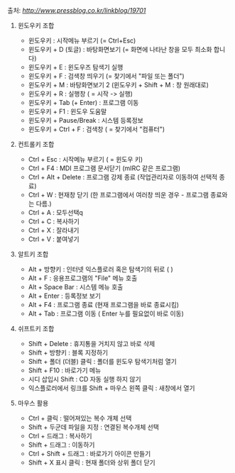 <!--
.. title: 윈도우즈(windows) 단축키 정보
.. slug: windows_hotkey
.. date: 2012-10-09 17:41:03 UTC+09:00
.. tags: windows, hotkey
.. category: windows
.. link: 
.. description: 
.. type: text
-->

출처: *http://www.pressblog.co.kr/linkblog/19701*

 
1. 윈도우키 조합
    - 윈도우키 : 시작메뉴 부르기 (= Ctrl+Esc)
    - 윈도우키 + D (토글) : 바탕화면보기 (= 화면에 나타난 창을 모두 최소화 합니다)
    - 윈도우키 + E : 윈도우즈 탐색기 실행
    - 윈도우키 + F : 검색창 띄우기 (= 찾기에서 "파일 또는 폴더")
    - 윈도우키 + M : 바탕화면보기 2 (윈도우키 + Shift + M : 창 원래대로)
    - 윈도우키 + R : 실행창 ( = 시작 -> 실행)
    - 윈도우키 + Tab (+ Enter) : 프로그램 이동
    - 윈도우키 + F1 : 윈도우 도움말
    - 윈도우키 + Pause/Break : 시스템 등록정보
    - 윈도우키 + Ctrl + F : 검색창 ( = 찾기에서 "컴퓨터")
 
2. 컨트롤키 조합
    - Ctrl + Esc : 시작메뉴 부르기 ( = 윈도우 키)
    - Ctrl + F4 : MDI 프로그램 문서닫기 (mIRC 같은 프로그램)
    - Ctrl + Alt + Delete : 프로그램 강제 종료 (작업관리자로 이동하여 선택적 종료)
    - Ctrl + W : 현재창 닫기 (한 프로그램에서 여러창 띄운 경우 - 프로그램 종료와는 다름.)
    - Ctrl + A : 모두선택q
    - Ctrl + C : 복사하기
    - Ctrl + X : 잘라내기
    - Ctrl + V : 붙여넣기
 
3. 알트키 조합
    - Alt + 방향키 : 인터넷 익스플로러 혹은 탐색기의 뒤로 ( )
    - Alt + F : 응용프로그램의 "File" 메뉴 호출
    - Alt + Space Bar : 시스템 메뉴 호출
    - Alt + Enter : 등록정보 보기
    - Alt + F4 : 프로그램 종료 (현재 프로그램을 바로 종료시킴)
    - Alt + Tab : 프로그램 이동 ( Enter 누를 필요없이 바로 이동)

4. 쉬프트키 조합
    - Shift + Delete : 휴지통을 거치지 않고 바로 삭제
    - Shift + 방향키 : 블록 지정하기
    - Shift + 폴더 (더블) 클릭 : 폴더를 윈도우 탐색기처럼 열기
    - Shift + F10 : 바로가기 메뉴
    - 시디 삽입시 Shift  : CD 자동 실행 하지 않기
    - 익스플로러에서 링크를 Shift + 마우스 왼쪽 클릭 : 새창에서 열기

5. 마우스 활용
    - Ctrl + 클릭 : 떨어져있는 복수 개체 선택
    - Shift + 두군데 파일을 지정 : 연결된 복수개체 선택
    - Ctrl + 드래그 : 복사하기
    - Shift + 드래그 : 이동하기
    - Ctrl + Shift + 드래그 : 바로가기 아이콘 만들기
    - Shift + X 표시 클릭 : 현재 폴더와 상위 폴더 닫기